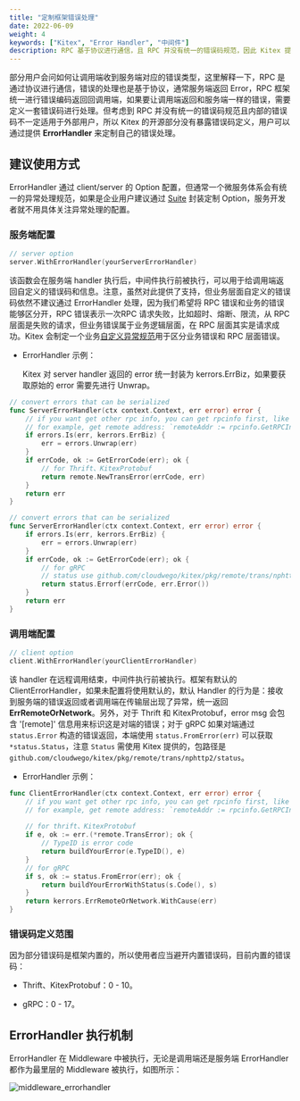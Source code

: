 ```yaml
---
title: "定制框架错误处理"
date: 2022-06-09
weight: 4
keywords: ["Kitex", "Error Handler", "中间件"]
description: RPC 基于协议进行通信，且 RPC 并没有统一的错误码规范，因此 Kitex 提供 ErrorHandler 来定制错误处理。
---
```


部分用户会问如何让调用端收到服务端对应的错误类型，这里解释一下，RPC 是通过协议进行通信，错误的处理也是基于协议，通常服务端返回 Error，RPC 框架统一进行错误编码返回回调用端，如果要让调用端返回和服务端一样的错误，需要定义一套错误码进行处理。但考虑到 RPC 并没有统一的错误码规范且内部的错误码不一定适用于外部用户，所以 Kitex 的开源部分没有暴露错误码定义，用户可以通过提供 **ErrorHandler** 来定制自己的错误处理。

## 建议使用方式

ErrorHandler 通过 client/server 的 Option 配置，但通常一个微服务体系会有统一的异常处理规范，如果是企业用户建议通过  [Suite](../../framework-exten/suite) 封装定制 Option，服务开发者就不用具体关注异常处理的配置。

### 服务端配置

```go
// server option
server.WithErrorHandler(yourServerErrorHandler)
```

该函数会在服务端 handler 执行后，中间件执行前被执行，可以用于给调用端返回自定义的错误码和信息。注意，虽然对此提供了支持，但业务层面自定义的错误码依然不建议通过 ErrorHandler 处理，因为我们希望将 RPC 错误和业务的错误能够区分开，RPC 错误表示一次RPC 请求失败，比如超时、熔断、限流，从 RPC 层面是失败的请求，但业务错误属于业务逻辑层面，在 RPC 层面其实是请求成功。Kitex 会制定一个业务[自定义异常规范](https://github.com/cloudwego/kitex/issues/511)用于区分业务错误和 RPC 层面错误。

* ErrorHandler 示例：

  Kitex 对 server handler 返回的 error 统一封装为 kerrors.ErrBiz，如果要获取原始的 error 需要先进行 Unwrap。

```go
// convert errors that can be serialized
func ServerErrorHandler(ctx context.Context, err error) error {
    // if you want get other rpc info, you can get rpcinfo first, like `ri := rpcinfo.GetRPCInfo(ctx)`
    // for example, get remote address: `remoteAddr := rpcinfo.GetRPCInfo(ctx).From().Address()`
    if errors.Is(err, kerrors.ErrBiz) {
        err = errors.Unwrap(err)
    }
    if errCode, ok := GetErrorCode(err); ok {
        // for Thrift、KitexProtobuf
        return remote.NewTransError(errCode, err)
    }
    return err
}

// convert errors that can be serialized
func ServerErrorHandler(ctx context.Context, err error) error {
    if errors.Is(err, kerrors.ErrBiz) {
        err = errors.Unwrap(err)
    }
    if errCode, ok := GetErrorCode(err); ok {
        // for gRPC
        // status use github.com/cloudwego/kitex/pkg/remote/trans/nphttp2/status
        return status.Errorf(errCode, err.Error())
    }
    return err
}
```

### 调用端配置

```go
// client option
client.WithErrorHandler(yourClientErrorHandler)
```

该 handler 在远程调用结束，中间件执行前被执行。框架有默认的 ClientErrorHandler，如果未配置将使用默认的，默认 Handler 的行为是：接收到服务端的错误返回或者调用端在传输层出现了异常，统一返回 **ErrRemoteOrNetwork**。另外，对于 Thrift 和 KitexProtobuf，error msg 会包含 '[remote]' 信息用来标识这是对端的错误；对于 gRPC 如果对端通过 `status.Error` 构造的错误返回，本端使用 `status.FromError(err)` 可以获取 `*status.Status`，注意 `Status` 需使用 Kitex 提供的，包路径是  `github.com/cloudwego/kitex/pkg/remote/trans/nphttp2/status`。

* ErrorHandler 示例：

```go
func ClientErrorHandler(ctx context.Context, err error) error {
    // if you want get other rpc info, you can get rpcinfo first, like `ri := rpcinfo.GetRPCInfo(ctx)`
    // for example, get remote address: `remoteAddr := rpcinfo.GetRPCInfo(ctx).To().Address()`
    
    // for thrift、KitexProtobuf
	if e, ok := err.(*remote.TransError); ok {
        // TypeID is error code
		return buildYourError(e.TypeID(), e)
	}
    // for gRPC
    if s, ok := status.FromError(err); ok {
	    return buildYourErrorWithStatus(s.Code(), s)
	}
	return kerrors.ErrRemoteOrNetwork.WithCause(err)
}
```


### 错误码定义范围

因为部分错误码是框架内置的，所以使用者应当避开内置错误码，目前内置的错误码：

* Thrift、KitexProtobuf：0 - 10。

* gRPC：0 - 17。


## ErrorHandler 执行机制

ErrorHandler 在 Middleware 中被执行，无论是调用端还是服务端 ErrorHandler 都作为最里层的 Middleware 被执行，如图所示：

![middleware_errorhandler](/img/docs/middleware_errorhandler.png)


